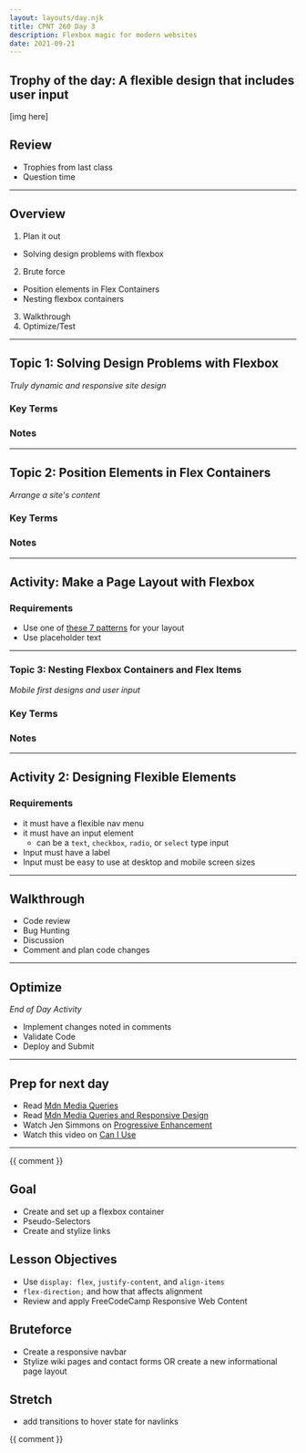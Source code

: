 ```yaml
---
layout: layouts/day.njk
title: CPNT 260 Day 3
description: Flexbox magic for modern websites 
date: 2021-09-21
---
```

## Trophy of the day: A flexible design that includes user input
[img here]

## Review
- Trophies from last class
- Question time

---
## Overview
1. Plan it out
  - Solving design problems with flexbox
2. Brute force
  - Position elements in Flex Containers
  - Nesting flexbox containers
3. Walkthrough
4. Optimize/Test

---
## Topic 1: Solving Design Problems with Flexbox
_Truly dynamic and responsive site design_

### Key Terms

### Notes

---
## Topic 2: Position Elements in Flex Containers
_Arrange a site's content_
### Key Terms

### Notes

---
## Activity: Make a Page Layout with Flexbox
### Requirements
- Use one of [these 7 patterns](https://www.freecodecamp.org/news/here-are-5-layouts-that-you-can-make-with-flexbox-6ca1e941f33d/) for your layout
- Use placeholder text

---
### Topic 3: Nesting Flexbox Containers and Flex Items
_Mobile first designs and user input_

### Key Terms

### Notes

___
## Activity 2: Designing Flexible Elements

### Requirements
- it must have a flexible nav menu
- it must have an input element
  - can be a `text`, `checkbox`, `radio`, or `select` type input
- Input must have a label
- Input must be easy to use at desktop and mobile screen sizes
---
## Walkthrough
- Code review
- Bug Hunting
- Discussion
- Comment and plan code changes

---
## Optimize
_End of Day Activity_
- Implement changes noted in comments
- Validate Code
- Deploy and Submit

---
## Prep for next day
- Read [Mdn Media Queries](https://developer.mozilla.org/en-US/docs/Web/CSS/Media_Queries/Using_media_queries)
- Read [Mdn Media Queries and Responsive Design](https://developer.mozilla.org/en-US/docs/Learn/CSS/CSS_layout/rwd_skills)
- Watch Jen Simmons on [Progressive Enhancement](https://www.youtube.com/watch?v=u00FY9vADfQ)
- Watch this video on [Can I Use](https://www.youtube.com/watch?v=WM_cKHH7bZ0)

---

{{ comment }}

## Goal
* Create and set up a flexbox container
* Pseudo-Selectors
* Create and stylize links

## Lesson Objectives
* Use `display: flex`, `justify-content`, and `align-items`
* `flex-direction;` and how that affects alignment
* Review and apply FreeCodeCamp Responsive Web Content

## Bruteforce
* Create a responsive navbar
* Stylize wiki pages and contact forms OR create a new informational page layout

## Stretch
* add transitions to hover state for navlinks

 {{ comment }}